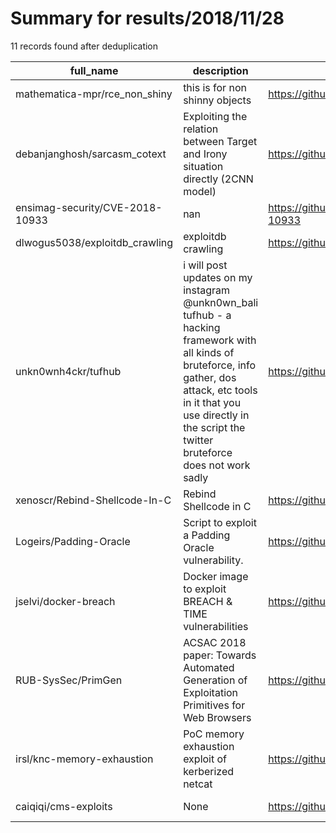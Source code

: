 
# Summary for results/2018/11/28
    
11 records found after deduplication

| full_name | description | html_url | matched_list | matched_count | pushed_at | size | stargazers_count | language | forks_count |
|---------------------------------|--------------------------------------------------------------------------------------------------------------------------------------------------------------------------------------------------------------------------------------------------------|----------------------------------------------------|----------------|-----------------|---------------------------|--------|--------------------|------------|---------------|
| mathematica-mpr/rce_non_shiny | this is for non shinny objects | https://github.com/mathematica-mpr/rce_non_shiny | ['rce'] | 1 | 2018-11-28 20:13:57+00:00 | 46517 | 0 | HTML | 1 |
| debanjanghosh/sarcasm_cotext | Exploiting the relation between Target and Irony situation directly (2CNN model) | https://github.com/debanjanghosh/sarcasm_cotext | ['exploit'] | 1 | 2018-11-28 13:45:29+00:00 | 20 | 0 | Python | 0 |
| ensimag-security/CVE-2018-10933 | nan | https://github.com/ensimag-security/CVE-2018-10933 | ['cve-2'] | 1 | 2018-11-28 14:14:20+00:00 | 894 | 0 | TeX | 0 |
| dlwogus5038/exploitdb_crawling | exploitdb crawling | https://github.com/dlwogus5038/exploitdb_crawling | ['exploit'] | 1 | 2018-11-28 05:31:08+00:00 | 2918 | 0 | Python | 0 |
| unkn0wnh4ckr/tufhub | i will post updates on my instagram @unkn0wn_bali tufhub - a hacking framework with all kinds of bruteforce, info gather, dos attack, etc tools in it that you use directly in the script the twitter bruteforce does not work sadly | https://github.com/unkn0wnh4ckr/tufhub | ['exploit'] | 1 | 2018-11-28 05:53:02+00:00 | 694 | 2 | Python | 4 |
| xenoscr/Rebind-Shellcode-In-C | Rebind Shellcode in C | https://github.com/xenoscr/Rebind-Shellcode-In-C | ['shellcode'] | 1 | 2018-11-28 04:01:09+00:00 | 43 | 1 | PowerShell | 0 |
| Logeirs/Padding-Oracle | Script to exploit a Padding Oracle vulnerability. | https://github.com/Logeirs/Padding-Oracle | ['exploit'] | 1 | 2018-11-28 02:03:30+00:00 | 6 | 0 | Python | 0 |
| jselvi/docker-breach | Docker image to exploit BREACH & TIME vulnerabilities | https://github.com/jselvi/docker-breach | ['exploit'] | 1 | 2018-11-28 08:30:04+00:00 | 18 | 2 | Dockerfile | 1 |
| RUB-SysSec/PrimGen | ACSAC 2018 paper: Towards Automated Generation of Exploitation Primitives for Web Browsers | https://github.com/RUB-SysSec/PrimGen | ['exploit'] | 1 | 2018-11-28 19:16:22+00:00 | 8883 | 9 | HTML | 3 |
| irsl/knc-memory-exhaustion | PoC memory exhaustion exploit of kerberized netcat | https://github.com/irsl/knc-memory-exhaustion | ['exploit'] | 1 | 2018-11-28 07:20:22+00:00 | 6 | 0 | Perl | 0 |
| caiqiqi/cms-exploits | None | https://github.com/caiqiqi/cms-exploits | ['exploit'] | 1 | 2018-11-28 10:40:11+00:00 | 2 | 1 | Python | 0 |
